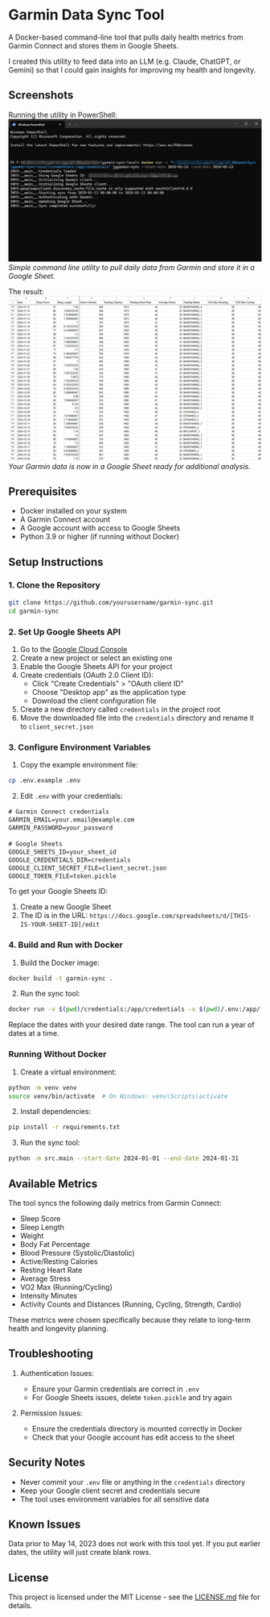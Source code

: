 # Garmin Data Sync Tool

A Docker-based command-line tool that pulls daily health metrics from Garmin Connect and stores them in Google Sheets.

I created this utility to feed data into an LLM (e.g. Claude, ChatGPT, or Gemini) so that I could gain insights for improving my health and longevity.

## Screenshots

Running the utility in PowerShell:
![Running the utility in PowerShell](screenshots/screenshot1powershell.png)
*Simple command line utility to pull daily data from Garmin and store it in a Google Sheet.*

The result:
![Your data shows in a Google Sheet](screenshots/screenshot2sheets.png)
*Your Garmin data is now in a Google Sheet ready for additional analysis.*

## Prerequisites

- Docker installed on your system
- A Garmin Connect account
- A Google account with access to Google Sheets
- Python 3.9 or higher (if running without Docker)

## Setup Instructions

### 1. Clone the Repository
```bash
git clone https://github.com/yourusername/garmin-sync.git
cd garmin-sync
```

### 2. Set Up Google Sheets API

1. Go to the [Google Cloud Console](https://console.cloud.google.com/)
2. Create a new project or select an existing one
3. Enable the Google Sheets API for your project
4. Create credentials (OAuth 2.0 Client ID):
   - Click "Create Credentials" > "OAuth client ID"
   - Choose "Desktop app" as the application type
   - Download the client configuration file
5. Create a new directory called `credentials` in the project root
6. Move the downloaded file into the `credentials` directory and rename it to `client_secret.json`

### 3. Configure Environment Variables

1. Copy the example environment file:
```bash
cp .env.example .env
```

2. Edit `.env` with your credentials:
```
# Garmin Connect credentials
GARMIN_EMAIL=your.email@example.com
GARMIN_PASSWORD=your_password

# Google Sheets
GOOGLE_SHEETS_ID=your_sheet_id
GOOGLE_CREDENTIALS_DIR=credentials
GOOGLE_CLIENT_SECRET_FILE=client_secret.json
GOOGLE_TOKEN_FILE=token.pickle
```

To get your Google Sheets ID:
1. Create a new Google Sheet
2. The ID is in the URL: `https://docs.google.com/spreadsheets/d/[THIS-IS-YOUR-SHEET-ID]/edit`

### 4. Build and Run with Docker

1. Build the Docker image:
```bash
docker build -t garmin-sync .
```

2. Run the sync tool:
```bash
docker run -v $(pwd)/credentials:/app/credentials -v $(pwd)/.env:/app/.env garmin-sync --start-date 2024-01-01 --end-date 2024-01-31
```

Replace the dates with your desired date range. The tool can run a year of dates at a time.

### Running Without Docker

1. Create a virtual environment:
```bash
python -m venv venv
source venv/bin/activate  # On Windows: venv\Scripts\activate
```

2. Install dependencies:
```bash
pip install -r requirements.txt
```

3. Run the sync tool:
```bash
python -m src.main --start-date 2024-01-01 --end-date 2024-01-31
```

## Available Metrics

The tool syncs the following daily metrics from Garmin Connect:
- Sleep Score
- Sleep Length
- Weight
- Body Fat Percentage
- Blood Pressure (Systolic/Diastolic)
- Active/Resting Calories
- Resting Heart Rate
- Average Stress
- VO2 Max (Running/Cycling)
- Intensity Minutes
- Activity Counts and Distances (Running, Cycling, Strength, Cardio)

These metrics were chosen specifically because they relate to long-term health and longevity planning.

## Troubleshooting

1. Authentication Issues:
   - Ensure your Garmin credentials are correct in `.env`
   - For Google Sheets issues, delete `token.pickle` and try again

2. Permission Issues:
   - Ensure the credentials directory is mounted correctly in Docker
   - Check that your Google account has edit access to the sheet

## Security Notes

- Never commit your `.env` file or anything in the `credentials` directory
- Keep your Google client secret and credentials secure
- The tool uses environment variables for all sensitive data

## Known Issues

Data prior to May 14, 2023 does not work with this tool yet. If you put earlier dates, the utility will just create blank rows.

## License

This project is licensed under the MIT License - see the [LICENSE.md](LICENSE.md) file for details.